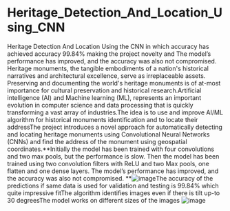 # Heritage_Detection_And_Location_Using_CNN
Heritage Detection And Location Using the CNN in which accuracy has achieved accuracy 99.84% making the project novelty and The model’s performance has improved, and the accuracy was also not compromised. Heritage monuments, the tangible embodiments of a nation's historical narratives and architectural excellence, serve as irreplaceable assets. Preserving and documenting the world's heritage monuments is of at-most importance for cultural preservation and historical research.Artificial intelligence (AI) and Machine learning (ML), represents an important evolution in computer science and data processing that is quickly transforming a vast array of industries.The idea is to use and improve AI/ML algorithm for historical monuments identification and to locate their addressThe project introduces a novel approach for automatically detecting and locating heritage monuments using Convolutional Neural Networks (CNNs) and find the address of the monument using geospatial coordinates.**Initially the model has been trained with four convolutions and two max pools, but the performance is slow. Then the model has been trained using two convolution filters with ReLU and two Max pools, one flatten and one dense layers. The model’s performance has improved, and the accuracy was also not compromised. **![image](https://github.com/bubblepuzzle/Heritage_Detection_And_Location_Using_CNN/assets/75856777/1cafc075-e0cd-44e9-88bb-c86b8f7e21b6)The accuracy of the predictions if same data is used for validation and testing is 99.84% which quite impressive fitThe algorithm identifies images even if there is tilt up-to 30 degreesThe model works on different sizes of the images
![image](https://github.com/bubblepuzzle/Heritage_Detection_And_Location_Using_CNN/assets/75856777/dd588a05-9d64-47c7-a3bc-d7948611d12e)

